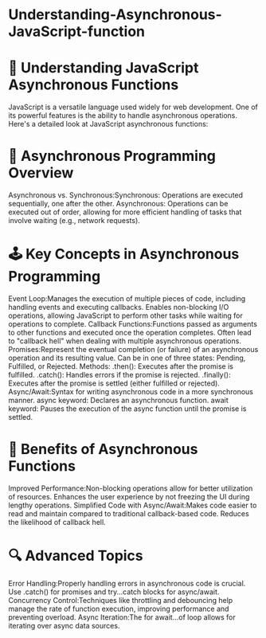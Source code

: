 # Understanding-Asynchronous-JavaScript-function

📘 Understanding JavaScript Asynchronous Functions
===================================================

JavaScript is a versatile language used widely for web development. One of its powerful features is the ability to handle asynchronous operations. Here's a detailed look at JavaScript asynchronous functions:

🔄 Asynchronous Programming Overview
======================================

Asynchronous vs. Synchronous:Synchronous: Operations are executed sequentially, one after the other.
Asynchronous: Operations can be executed out of order, allowing for more efficient handling of tasks that involve waiting (e.g., network requests).

🕹️ Key Concepts in Asynchronous Programming
============================================

Event Loop:Manages the execution of multiple pieces of code, including handling events and executing callbacks.
Enables non-blocking I/O operations, allowing JavaScript to perform other tasks while waiting for operations to complete.
Callback Functions:Functions passed as arguments to other functions and executed once the operation completes.
Often lead to "callback hell" when dealing with multiple asynchronous operations.
Promises:Represent the eventual completion (or failure) of an asynchronous operation and its resulting value.
Can be in one of three states: Pending, Fulfilled, or Rejected.
Methods:
.then(): Executes after the promise is fulfilled.
.catch(): Handles errors if the promise is rejected.
.finally(): Executes after the promise is settled (either fulfilled or rejected).
Async/Await:Syntax for writing asynchronous code in a more synchronous manner.
async keyword: Declares an asynchronous function.
await keyword: Pauses the execution of the async function until the promise is settled.

🌟 Benefits of Asynchronous Functions
======================================

Improved Performance:Non-blocking operations allow for better utilization of resources.
Enhances the user experience by not freezing the UI during lengthy operations.
Simplified Code with Async/Await:Makes code easier to read and maintain compared to traditional callback-based code.
Reduces the likelihood of callback hell.

🔍 Advanced Topics
===================
Error Handling:Properly handling errors in asynchronous code is crucial.
Use .catch() for promises and try...catch blocks for async/await.
Concurrency Control:Techniques like throttling and debouncing help manage the rate of function execution, improving performance and preventing overload.
Async Iteration:The for await...of loop allows for iterating over async data sources.

